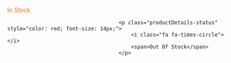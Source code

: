 <p class="productDetails-status" style="color: #fe6801; font-size: 14px;">
											<i class="far fa-check-circle"></i>
											<span>In Stock</span>
										</p>
										
										
										
										<p class="productDetails-status" style="color: red; font-size: 14px;">
											<i class="fa fa-times-circle"></i>
											<span>Out Of Stock</span>
										</p>
